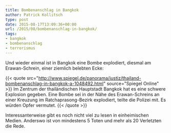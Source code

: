 ```yaml
---
title: Bombenanschlag in Bangkok
author: Patrick Kollitsch
type: post
date: 2015-08-17T13:09:36+00:00
url: /2015/08/bombenanschlag-in-bangkok/
tags:
- bangkok
- bombenanschlag
- terrorismus
---
```


Und wieder einmal ist in Bangkok eine Bombe explodiert, diesmal am Erawan-Schrein, einer ziemlich belebten Ecke:

{{< quote src="http://www.spiegel.de/panorama/justiz/thailand-bombenanschlag-in-bangkok-a-1048492.html" source="Spiegel Online" >}}
Im Zentrum der thailändischen Hauptstadt Bangkok hat es eine schwere Explosion gegeben. Eine Bombe sei in der Nähe des Erawan-Schreins an einer Kreuzung im Ratchaprasong-Bezirk explodiert, teilte die Polizei mit. Es würden Opfer vermutet.
{{< /quote >}}

Interessanterweise gibt es noch nicht viel zu lesen in einheimischen Medien. Anderswo ist von mindestens 5 Toten und mehr als 20 Verletzten die Rede.
